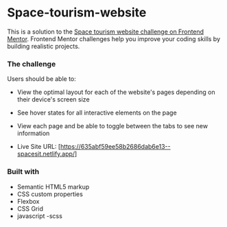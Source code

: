 # Space-tourism-website
This is a solution to the [Space tourism website challenge on Frontend Mentor](https://www.frontendmentor.io/challenges/space-tourism-multipage-website-gRWj1URZ3). Frontend Mentor challenges help you improve your coding skills by building realistic projects. 
### The challenge

Users should be able to:

- View the optimal layout for each of the website's pages depending on their device's screen size
- See hover states for all interactive elements on the page
- View each page and be able to toggle between the tabs to see new information

- Live Site URL: [https://635abf59ee58b2686dab6e13--spacesit.netlify.app/]

### Built with

- Semantic HTML5 markup
- CSS custom properties
- Flexbox
- CSS Grid
- javascript
-scss
